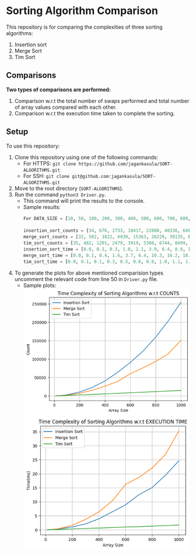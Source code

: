 # Sorting Algorithm Comparison

This repository is for comparing the complexities of three sorting algorithms:

1. Insertion sort
2. Merge Sort
3. Tim Sort

## Comparisons

**Two types of comparisons are performed:**

1. Comparison w.r.t the total number of swaps performed and total number of array values compared with each other.
2. Comparison w.r.t the execution time taken to complete the sorting.

## Setup

To use this repository:

1. Clone this repository using one of the following commands:
    - For HTTPS: `git clone https://github.com/jagankasula/SORT-ALGORITHMS.git`
    - For SSH: `git clone git@github.com:jagankasula/SORT-ALGORITHMS.git`
2. Move to the root directory (`SORT-ALGORITHMS`).
3. Run the command `python3 Driver.py`.
   - This command will print the results to the console.
   - Sample results:
        ```python
        For DATA_SIZE = [10, 50, 100, 200, 300, 400, 500, 600, 700, 800, 900, 1000], the results are

        insertion_sort_counts = [34, 676, 2753, 10417, 22808, 40336, 64064, 90616, 121546, 159337, 204081, 254750]
        merge_sort_counts = [32, 582, 1822, 6939, 15363, 26229, 39135, 60259, 76107, 93322, 114344, 151251]
        tim_sort_counts = [35, 482, 1201, 2479, 3919, 5308, 6744, 8499, 9853, 11537, 13091, 14598]
        insertion_sort_time = [0.0, 0.1, 0.3, 1.0, 2.1, 3.9, 6.4, 8.9, 12.5, 15.1, 19.5, 24.6]
        merge_sort_time = [0.0, 0.1, 0.4, 1.6, 3.7, 6.4, 10.3, 16.2, 18.7, 22.1, 26.9, 35.3]
        tim_sort_time = [0.0, 0.1, 0.1, 0.3, 0.5, 0.6, 0.8, 1.0, 1.1, 1.3, 1.5, 1.7]
4. To generate the plots for above mentioned comparision types uncomment the relevant code from line 50 in `Driver.py` file.
    - Sample plots:
        ![Alt text](Images/plot_count.png)
        ![Alt text](Images/plot_time.png)